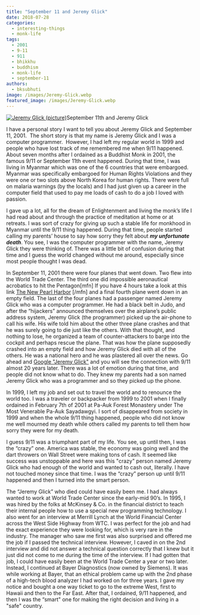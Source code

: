 ```yaml
---
title: "September 11 and Jeremy Glick"
date: 2018-07-28
categories: 
  - interesting-things
  - monk-life
tags: 
  - 2001
  - 9-11
  - 911
  - bhikkhu
  - buddhism
  - monk-life
  - september-11
authors: 
  - bksubhuti
image: /images/Jeremy-Glick.webp
featured_image: /images/Jeremy-Glick.webp
---
```


[![Jeremy Glick (picture)](/images/Jeremy-Glick.webp)](/images/2018/07/Jeremy-Glick.webp)September 11th and Jeremy Glick

I have a personal story I want to tell you about Jeremy Glick and September 11, 2001.  The short story is that my name is Jeremy Glick and I was a computer programmer.  However, I had left my regular world in 1999 and people who have lost track of me remembered me when 9/11 happened.  About seven months after I ordained as a Buddhist Monk in 2001, the famous 9/11 or September 11th event happened. During that time, I was living in Myanmar which was one of the 6 countries that were embargoed. Myanmar was specifically embargoed for Human Rights Violations and they were one or two slots above North Korea for human rights. There were full on malaria warnings (by the locals) and I had just given up a career in the computer field that used to pay me loads of cash to do a job I loved with passion.

I gave up a lot, all for the dream of Enlightenment and living the monk’s life I had read about and through the practice of meditation at home or at retreats. I was sort of crazy for giving up such a stable life for monkhood in Myanmar until the 9/11 thing happened. During that time, people started calling my parents’ house to say how sorry they felt about _**my unfortunate death**_. You see, I was the computer programmer with the name, Jeremy Glick they were thinking of. There was a little bit of confusion during that time and I guess the world changed without me around, especially since most people thought I was dead.

In September 11, 2001 there were four planes that went down. Two flew into the World Trade Center. The third one did impossible aeronautical acrobatics to hit the Pentagon\[mfn\] If you have 4 hours take a look at this link [The New Pearl Harbor](https://www.youtube.com/watch?v=8DOnAn_PX6M) \[/mfn\] and a final fourth plane went down in an empty field. The last of the four planes had a passenger named Jeremy Glick who was a computer programmer. He had a black belt in Judo, and after the “hijackers” announced themselves over the airplane’s public address system, Jeremy Glick (the programmer) picked up the air-phone to call his wife. His wife told him about the other three plane crashes and that he was surely going to die just like the others. With that thought, and nothing to lose, he organized a team of counter-attackers to barge into the cockpit and perhaps rescue the plane. That was how the plane supposedly crashed into an empty field and how Jeremy Glick died with all of the others. He was a national hero and he was plastered all over the news. Go ahead and [Google "Jeremy Glick"](https://www.google.com/search?client=opera&q=jeremy+glick&sourceid=opera&ie=UTF-8&oe=UTF-8) and you will see the connection with 9/11 almost 20 years later. There was a lot of emotion during that time, and people did not know what to do. They knew my parents had a son named Jeremy Glick who was a programmer and so they picked up the phone.

In 1999, I left my job and set out to travel the world and to renounce the world too. I was a traveler or backpacker from 1999 to 2001 when I finally ordained in February 7th of 2001 at Pa-Auk Forest Monastery under The Most Venerable Pa-Auk Sayadawgyi. I sort of disappeared from society in 1999 and when the whole 9/11 thing happened, people who did not know me well mourned my death while others called my parents to tell them how sorry they were for my death.

I guess 9/11 was a triumphant part of my life. You see, up until then, I was the “crazy” one. America was stable, the economy was going well and the dart throwers on Wall Street were making tons of cash. It seemed like success was unstoppable and here was this "crazy" person named Jeremy Glick who had enough of the world and wanted to cash out, literally. I have not touched money since that time. I was the “crazy” person up until 9/11 happened and then I turned into the smart person.

The “Jeremy Glick” who died could have easily been me. I had always wanted to work at World Trade Center since the early-mid 90’s. In 1995, I was hired by the folks at McKinsey & Co. in the financial district to teach their internal people how to use a special new programming technology. I also went for an interview at Merrill Lynch at the World Financial Center across the West Side Highway from WTC. I was perfect for the job and had the exact experience they were looking for, which is very rare in the industry. The manager who saw me first was also surprised and offered me the job if I passed the technical interview. However, I caved in on the 2nd interview and did not answer a technical question correctly that I knew but it just did not come to me during the time of the interview. If I had gotten that job, I could have easily been at the World Trade Center a year or two later. Instead, I continued at Bayer Diagnostics (now owned by Siemens). It was while working at Bayer, that an ethical problem came up with the 2nd phase of a high-tech blood analyzer I had worked on for three years. I gave my notice and bought a one way ticket to go to the extreme West, first to Hawaii and then to the Far East. After that, I ordained, 9/11 happened, and then I was the “smart" one for making the right decision and living in a "safe" country.